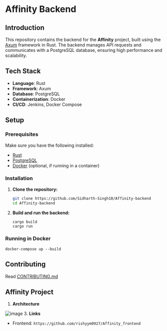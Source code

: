 # Affinity Backend

## Introduction
This repository contains the backend for the **Affinity** project, built using the [Axum](https://github.com/tokio-rs/axum) framework in Rust. The backend manages API requests and communicates with a PostgreSQL database, ensuring high performance and scalability.

## Tech Stack
- **Language**: Rust
- **Framework**: Axum
- **Database**: PostgreSQL
- **Containerization**: Docker
- **CI/CD**: Jenkins, Docker Compose

## Setup

### Prerequisites
Make sure you have the following installed:
- [Rust](https://www.rust-lang.org/tools/install)
- [PostgreSQL](https://www.postgresql.org/)
- [Docker](https://www.docker.com/) (optional, if running in a container)

### Installation

1. **Clone the repository:**
   ```bash
   git clone https://github.com/Sidharth-Singh10/Affinity-backend
   cd Affinity-backend
2. **Build and run the backend:**
   ```
   cargo build
   cargo run
   ```
### Running in Docker
   ```
   docker-compose up --build
   ```
## Contributing
   Read [CONTRIBUTING.md](https://github.com/Sidharth-Singh10/Affinity-backend/blob/main/CONTRIBUTING.md)

## Affinity Project

1. **Architecture**
   
![image](https://github.com/user-attachments/assets/402a9b69-eccd-478b-9c0e-50810200c28d)
3. **Links**
- Frontend: `https://github.com/rishyym0927/Affinity_frontend` 

